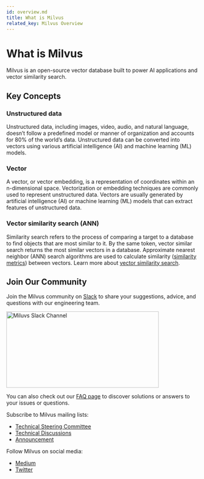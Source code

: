 ```yaml
---
id: overview.md
title: What is Milvus
related_key: Milvus Overview
---
```


# What is Milvus
Milvus is an open-source vector database built to power AI applications and vector similarity search. 

## Key Concepts

### Unstructured data

Unstructured data, including images, video, audio, and natural language, doesn’t follow a predefined model or manner of organization and accounts for 80% of the world’s data. Unstructured data can be converted into vectors using various artificial intelligence (AI) and machine learning (ML) models.

### Vector

A vector, or vector embedding, is a representation of coordinates within an n-dimensional space. Vectorization or embedding techniques are commonly used to represent unstructured data. Vectors are usually generated by artificial intelligence (AI) or machine learning (ML) models that can extract features of unstructured data. 

### Vector similarity search (ANN)

Similarity search refers to the process of comparing a target to a database to find objects that are most similar to it. By the same token, vector similar search returns the most similar vectors in a database. Approximate nearest neighbor (ANN) search algorithms are used to calculate similarity ([similarity metrics](https://zilliz.atlassian.net/wiki/spaces/TC/pages/edit-v2/271155436#)) between vectors. Learn more about [vector similarity search](https://zilliz.com/blog/Vector-Similarity-Search-Hides-in-Plain-View).

## Join Our Community

Join the Milvus community on [Slack](https://join.slack.com/t/milvusio/shared_invite/zt-e0u4qu3k-bI2GDNys3ZqX1YCJ9OM~GQ) to share your suggestions, advice, and questions with our engineering team. 

<a href="https://join.slack.com/t/milvusio/shared_invite/zt-e0u4qu3k-bI2GDNys3ZqX1YCJ9OM~GQ">
    <img src="../../../assets/slack.jpg" alt="Miluvs Slack Channel" height="200" width="400">
</a>

You can also check out our [FAQ page](https://milvus.io/docs/v1.0.0/performance_faq.md) to discover solutions or answers to your issues or questions.

Subscribe to Milvus mailing lists:

- [Technical Steering Committee](https://lists.lfai.foundation/g/milvus-tsc)
- [Technical Discussions](https://lists.lfai.foundation/g/milvus-technical-discuss)
- [Announcement](https://lists.lfai.foundation/g/milvus-announce)

Follow Milvus on social media:

- [Medium](https://medium.com/@milvusio)
- [Twitter](https://twitter.com/milvusio)


